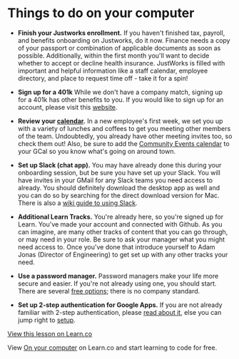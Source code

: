 # Things to do on your computer

- **Finish your Justworks enrollment.** If you haven't finished tax, payroll, and benefits onboarding on Justworks, do it now. Finance needs a copy of your passport or combination of applicable documents as soon as possible. Additionally, within the first month you'll want to decide whether to accept or decline health insurance. JustWorks is filled with important and helpful information like a staff calendar, employee directory, and place to request time off - take it for a spin!

- **Sign up for a 401k** While we don't have a company match, signing up for a 401k has other benefits to you. If you would like to sign up for an account, please visit this [website](https://secure.myubiquity.com/enrollnow). 


- **Review your [calendar](https://www.google.com/calendar).** In a new employee's first week, we set you up with a variety of lunches and coffees to get you meeting other members of the team. Undoubtedly, you already have other meeting invites too, so check them out! Also, be sure to add the [Community Events calendar](https://calendar.google.com/calendar/embed?src=flatironschool.com_lhdstd62mqmo6rc96bcf9qff04%40group.calendar.google.com&ctz=America/New_York0) to your GCal so you know what's going on around town. 


- **Set up Slack (chat app).** You may have already done this during your onboarding session, but be sure you have set up your Slack. You will have invites in your GMail for any Slack teams you need access to already. You should definitely download the desktop app as well and you can do so by searching for the direct download version for Mac. There is also a [wiki guide to using Slack](https://flatiron.atlassian.net/wiki/display/ER/Common+tools).


- **Additional Learn Tracks.** You're already here, so you're signed up for Learn. You've made your account and connected with Github. As you can imagine, are many other tracks of content that you can go through, or may need in your role. Be sure to ask your manager what you might need access to. Once you've done that introduce yourself to Adam Jonas (Director of Engineering) to get set up with any other tracks your need.


- **Use a password manager.** Password managers make your life more secure and easier. If you're not already using one, you should start. There are several [free options](http://www.pcmag.com/article2/0,2817,2475964,00.asp); there is no company standard.


- **Set up 2-step authentication for Google Apps.** If you are not already familiar with 2-step authentication, please [read about it](https://www.google.com/landing/2step/), else you can jump right to [setup](https://accounts.google.com/SmsAuthConfig).





<a href='https://learn.co/lessons/staff-onboarding-tasks-computer' data-visibility='hidden'>View this lesson on Learn.co</a>

<p class='util--hide'>View <a href='https://learn.co/lessons/staff-onboarding-tasks-computer'>On your computer</a> on Learn.co and start learning to code for free.</p>
